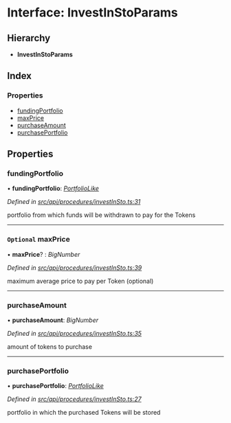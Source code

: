 # Interface: InvestInStoParams

## Hierarchy

* **InvestInStoParams**

## Index

### Properties

* [fundingPortfolio](investinstoparams.md#fundingportfolio)
* [maxPrice](investinstoparams.md#optional-maxprice)
* [purchaseAmount](investinstoparams.md#purchaseamount)
* [purchasePortfolio](investinstoparams.md#purchaseportfolio)

## Properties

###  fundingPortfolio

• **fundingPortfolio**: *[PortfolioLike](../globals.md#portfoliolike)*

*Defined in [src/api/procedures/investInSto.ts:31](https://github.com/PolymathNetwork/polymesh-sdk/blob/23062de4/src/api/procedures/investInSto.ts#L31)*

portfolio from which funds will be withdrawn to pay for the Tokens

___

### `Optional` maxPrice

• **maxPrice**? : *BigNumber*

*Defined in [src/api/procedures/investInSto.ts:39](https://github.com/PolymathNetwork/polymesh-sdk/blob/23062de4/src/api/procedures/investInSto.ts#L39)*

maximum average price to pay per Token (optional)

___

###  purchaseAmount

• **purchaseAmount**: *BigNumber*

*Defined in [src/api/procedures/investInSto.ts:35](https://github.com/PolymathNetwork/polymesh-sdk/blob/23062de4/src/api/procedures/investInSto.ts#L35)*

amount of tokens to purchase

___

###  purchasePortfolio

• **purchasePortfolio**: *[PortfolioLike](../globals.md#portfoliolike)*

*Defined in [src/api/procedures/investInSto.ts:27](https://github.com/PolymathNetwork/polymesh-sdk/blob/23062de4/src/api/procedures/investInSto.ts#L27)*

portfolio in which the purchased Tokens will be stored
